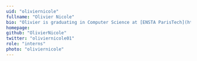```yaml
---
uid: "oliviernicole"
fullname: "Olivier Nicole"
bio: "Olivier is graduating in Computer Science at [ENSTA ParisTech](https://www.ensta-paristech.fr/en/home), France, and completed his internship at OCaml Labs on macros for OCaml."
homepage:
github: "OlivierNicole"
twitter: "oliviernicole01"
role: "interns"
photo: "oliviernicole"
---
```

